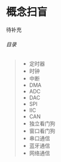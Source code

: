 # 概念扫盲

待补充

###### 目录

> - 定时器
> - 时钟
> - 中断
> - DMA
> - ADC
> - DAC
> - SPI
> - IIC
> - CAN
> - 独立看门狗
> - 窗口看门狗
> - 串口通信
> - 蓝牙通信
> - 网络通信
